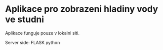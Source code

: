 # Aplikace pro zobrazeni hladiny vody ve studni
Aplikace funguje pouze v lokalni siti.

Server side: FLASK python
